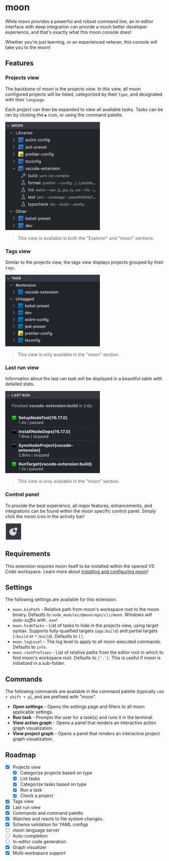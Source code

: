 # moon

While moon provides a powerful and robust command line, an in-editor interface with deep integration
can provide a much better developer experience, and that's exactly what this moon console does!

Whether you're just learning, or an experienced veteran, this console will take you to the moon!

## Features

### Projects view

The backbone of moon is the projects view. In this view, all moon configured projects will be
listed, categorized by their `type`, and designated with their `language`.

Each project can then be expanded to view all available tasks. Tasks can be ran by clicking the `▶`
icon, or using the command palette.

<img
src="https://raw.githubusercontent.com/moonrepo/dev/master/packages/vscode-extension/images/projects-view.png"
alt="Screenshot of projects view" width="300px" />

> This view is available in both the "Explorer" and "moon" sections.

### Tags view

Similar to the projects view, the tags view displays projects grouped by their `tags`.

<img
src="https://raw.githubusercontent.com/moonrepo/dev/master/packages/vscode-extension/images/tags-view.png"
alt="Screenshot of tags view" width="300px" />

> This view is only available in the "moon" section.

### Last run view

Information about the last ran task will be displayed in a beautiful table with detailed stats.

<img
src="https://raw.githubusercontent.com/moonrepo/dev/master/packages/vscode-extension/images/last-run-view.png"
alt="Screenshot of last run view" width="300px" />

> This view is only available in the "moon" section.

### Control panel

To provide the best experience, all major features, enhancements, and integrations can be found
within the moon specific control panel. Simply click the moon icon in the activity bar!

<img
src="https://raw.githubusercontent.com/moonrepo/dev/master/packages/vscode-extension/images/activity-icon.png"
alt="Screenshot of moon activity" width="50px"  />

## Requirements

This extension requires moon itself to be installed within the opened VS Code workspace. Learn more
about [installing and configuring moon](https://moonrepo.dev/docs/install)!

## Settings

The following settings are available for this extension.

- `moon.binPath` - Relative path from moon's workspace root to the moon binary. Defaults to
  `node_modules/@moonrepo/cli/moon`. _Windows will auto-suffix with `.exe`!_
- `moon.hideTasks` - List of tasks to hide in the projects view, using target syntax. Supports
  fully-qualified targets (`app:build`) and partial targets (`:build` or `*:build`). Defaults to
  `[]`.
- `moon.logLevel` - The log level to apply to all moon executed commands. Defaults to `info`.
- `moon.rootPrefixes` - List of relative paths from the editor root in which to find moon's
  workspace root. Defaults to `['.']`. This is useful if moon is initialized in a sub-folder.

## Commands

The following commands are available in the command palette (typically `cmd + shift + p`), and are
prefixed with "moon".

- **Open settings** - Opens the settings page and filters to all moon applicable settings.
- **Run task** - Prompts the user for a task(s) and runs it in the terminal.
- **View action graph** - Opens a panel that renders an interactive action graph visualization.
- **View project graph** - Opens a panel that renders an interactive project graph visualization.

## Roadmap

- [x] Projects view
  - [x] Categorize projects based on type
  - [x] List tasks
  - [x] Categorize tasks based on type
  - [x] Run a task
  - [x] Check a project
- [x] Tags view
- [x] Last run view
- [x] Commands and command palette
- [x] Watches and reacts to file system changes.
- [x] Schema validation for YAML configs
- [ ] moon language server
- [ ] Auto-completion
- [ ] In-editor code generation
- [x] Graph visualizer
- [x] Multi-workspace support
